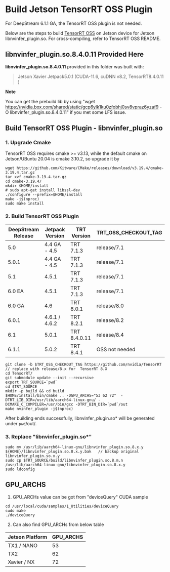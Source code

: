 # Build Jetson TensorRT OSS Plugin

For DeepStream 6.1.1 GA, the TensorRT OSS plugin is not needed.

Below are the steps to build [TensorRT OSS](https://github.com/NVIDIA/TensorRT) on Jetson device for Jetson libnvinfer_plugin.so. For cross-compiling, refer to TensorRT OSS README.

## libnvinfer_plugin.so.8.4.0.11 Provided Here

**libnvinfer_plugin.so.8.4.0.11** provided in this folder was built with:

> Jetson Xavier
> Jetpack5.0.1 (CUDA-11.6, cuDNN v8.2, TensorRT8.4.0.11 )

**Note**

You can get the prebuild lib by using "wget https://nvidia.box.com/shared/static/gcp6ylk1ku0zfobhj0sv8vpraz6yzaf9 -O libnvinfer_plugin.so.8.4.0.11" if you met some LFS issue.

## Build TensorRT OSS Plugin - libnvinfer_plugin.so

### 1. Upgrade Cmake

TensorRT OSS requires cmake \>= v3.13, while the default cmake on Jetson/UBuntu 20.04 is cmake 3.10.2, so upgrade it by

```
wget https://github.com/Kitware/CMake/releases/download/v3.19.4/cmake-3.19.4.tar.gz
tar xvf cmake-3.19.4.tar.gz
cd cmake-3.19.4/
mkdir $HOME/install
# sudo apt-get install libssl-dev
./configure --prefix=$HOME/install
make -j$(nproc)
sudo make install
```

### 2. Build TensorRT OSS Plugin

| DeepStream Release | Jetpack Version | TRT Version  | TRT_OSS_CHECKOUT_TAG |
| ------------------ | --------------- | ------------ | -------------------- |
| 5.0                | 4.4 GA - 4.5    | TRT 7.1.3    | release/7.1          |
| 5.0.1              | 4.4 GA - 4.5    | TRT 7.1.3    | release/7.1          |
| 5.1                | 4.5.1           | TRT 7.1.3    | release/7.1          |
| 6.0 EA             | 4.5.1           | TRT 7.1.3    | release/7.1          |
| 6.0 GA             | 4.6             | TRT 8.0.1    | release/8.0          |
| 6.0.1              | 4.6.1 / 4.6.2   | TRT 8.2.1    | release/8.2          |
| 6.1                | 5.0.1           | TRT 8.4.0.11 | release/8.4          |
| 6.1.1              | 5.0.2           | TRT 8.4.1    | OSS not needed       |

```
git clone -b $TRT_OSS_CHECKOUT_TAG https://github.com/nvidia/TensorRT        // replace with release/8.x for  TensorRT 8.X
cd TensorRT/
git submodule update --init --recursive
export TRT_SOURCE=`pwd`
cd $TRT_SOURCE
mkdir -p build && cd build
$HOME/install/bin/cmake .. -DGPU_ARCHS="53 62 72"  -DTRT_LIB_DIR=/usr/lib/aarch64-linux-gnu/ -DCMAKE_C_COMPILER=/usr/bin/gcc -DTRT_BIN_DIR=`pwd`/out
make nvinfer_plugin -j$(nproc)
```

After building ends successfully, libnvinfer_plugin.so\* will be generated under `pwd`/out/.

### 3. Replace "libnvinfer_plugin.so\*"

```
sudo mv /usr/lib/aarch64-linux-gnu/libnvinfer_plugin.so.8.x.y ${HOME}/libnvinfer_plugin.so.8.x.y.bak   // backup original libnvinfer_plugin.so.x.y
sudo cp $TRT_SOURCE/build/libnvinfer_plugin.so.8.m.n  /usr/lib/aarch64-linux-gnu/libnvinfer_plugin.so.8.x.y
sudo ldconfig
```

## GPU_ARCHS

1. GPU_ARCHs value can be got from "deviceQuery" CUDA sample

```
cd /usr/local/cuda/samples/1_Utilities/deviceQuery
sudo make
./deviceQuery
```

2. Can also find GPU_ARCHs from below table

| Jetson Platform | GPU_ARCHS |
| --------------- | --------- |
| TX1 / NANO      | 53        |
| TX2             | 62        |
| Xavier / NX     | 72        |
